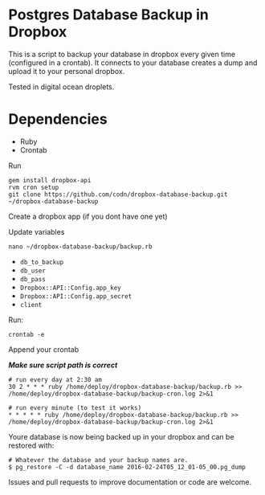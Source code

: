 # Postgres Database Backup in Dropbox

This is a script to backup your database in dropbox every given time
(configured in a crontab). It connects to your database creates a dump and
upload it to your personal dropbox.

Tested in digital ocean droplets.

# Dependencies
* Ruby
* Crontab

Run
```
gem install dropbox-api
rvm cron setup
git clone https://github.com/codn/dropbox-database-backup.git ~/dropbox-database-backup
```

Create a dropbox app (if you dont have one yet)

Update variables
```
nano ~/dropbox-database-backup/backup.rb
```
* `db_to_backup`
* `db_user`
* `db_pass`
* `Dropbox::API::Config.app_key`
* `Dropbox::API::Config.app_secret`
* `client`

Run:

```
crontab -e
```

Append your crontab

***Make sure script path is correct***

```
# run every day at 2:30 am
30 2 * * * ruby /home/deploy/dropbox-database-backup/backup.rb >> /home/deploy/dropbox-database-backup/backup-cron.log 2>&1

# run every minute (to test it works)
* * * * * ruby /home/deploy/dropbox-database-backup/backup.rb >> /home/deploy/dropbox-database-backup/backup-cron.log 2>&1
```

Youre database is now being backed up in your dropbox and can be restored with:
```
# Whatever the database and your backup names are.
$ pg_restore -C -d database_name 2016-02-24T05_12_01-05_00.pg_dump 
```

Issues and pull requests to improve documentation or code are welcome.
